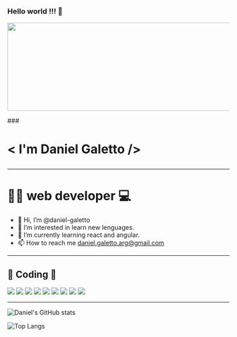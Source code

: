 ### Hello world !!! 👋 

<img src="https://i.pinimg.com/originals/ad/f4/13/adf4132c2660e304837035f46c3b0839.gif" width="900" height="200">


###<h1>< I'm Daniel Galetto />

---
<h1> 👨‍💻 web developer 💻</h1>

- 👋 Hi, I’m @daniel-galetto
- 👀 I’m interested in learn new lenguages.
- 🌱 I’m currently learning react and angular.
- 📫 How to reach me daniel.galetto.arg@gmail.com

---

<h2> 🚀 Coding 🚀</h2>


 
<img src="https://cdn.iconscout.com/icon/free/png-64/javascript-2752148-2284965.png">

<img src="https://cdn.iconscout.com/icon/free/png-64/react-1-282599.png">

<img src = https://cdn.iconscout.com/icon/free/png-64/angular-3628622-3029847.png>

<img src = https://cdn.iconscout.com/icon/free/png-64/python-3521655-2945099.png>

<img src = https://cdn.iconscout.com/icon/free/png-64/html-2752158-2284975.png>

<img src = https://cdn.iconscout.com/icon/free/png-64/css-2749248-2284638.png>

<img src = https://cdn.iconscout.com/icon/free/png-64/bootstrap-3628663-3029888.png>

<img src = https://cdn.iconscout.com/icon/free/png-64/git-225996.png>

<img src = https://cdn.iconscout.com/icon/free/png-64/github-3691248-3073768.png>

---
![Daniel's GitHub stats](https://github-readme-stats.vercel.app/api?username=daniel-galetto&show_icons=true&theme=radical&title_color="")


![Top Langs](https://github-readme-stats.vercel.app/api/top-langs/?username=daniel-galetto&layout=compact)
